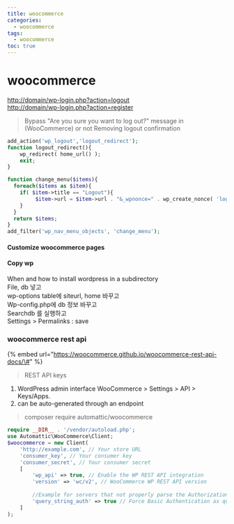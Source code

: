 ```yaml
---
title: woocommerce
categories:
  - woocommerce
tags:
  - woocommerce
toc: true
---
```


# woocommerce

[http://domain/wp-login.php?action=logout](http://domain/wp-login.php?action=logout)  
[http://domain/wp-login.php?action=register](http://domain/wp-login.php?action=register)

> Bypass "Are you sure you want to log out?" message in \(WooCommerce\) or not Removing logout confirmation

```php
add_action('wp_logout','logout_redirect');
function logout_redirect(){
    wp_redirect( home_url() );
    exit;
}

function change_menu($items){
  foreach($items as $item){
    if( $item->title == "Logout"){
         $item->url = $item->url . "&_wpnonce=" . wp_create_nonce( 'log-out' );
    }
  }
  return $items;
}
add_filter('wp_nav_menu_objects', 'change_menu');
```

#### Customize woocommerce pages

#### Copy wp

When and how to install wordpress in a subdirectory  
File, db 넣고  
wp-options table에 siteurl, home 바꾸고  
Wp-config.php에 db 정보 바꾸고  
Searchdb 를 실행하고   
Settings &gt; Permalinks : save

### woocommerce rest api

{% embed url="https://woocommerce.github.io/woocommerce-rest-api-docs/\#" %}

> REST API keys

1. WordPress admin interface WooCommerce &gt; Settings &gt; API &gt; Keys/Apps.
2. can be auto-generated through an endpoint

> composer require automattic/woocommerce

```php
require __DIR__ . '/vendor/autoload.php';
use Automattic\WooCommerce\Client;
$woocommerce = new Client(
    'http://example.com', // Your store URL
    'consumer_key', // Your consumer key
    'consumer_secret', // Your consumer secret
    [
        'wp_api' => true, // Enable the WP REST API integration
        'version' => 'wc/v2', // WooCommerce WP REST API version
		
		//Example for servers that not properly parse the Authorization header:
		'query_string_auth' => true // Force Basic Authentication as query string true and using under HTTPS
    ]
);
```

